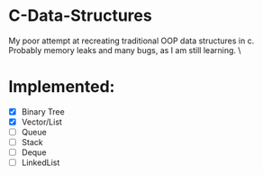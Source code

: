 # C-Data-Structures
My poor attempt at recreating traditional OOP data structures in c. \
Probably memory leaks and many bugs, as I am still learning. \

# Implemented:
- [x] Binary Tree
- [x] Vector/List
- [ ] Queue
- [ ] Stack
- [ ] Deque
- [ ] LinkedList 

